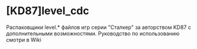 # [KD87]level_cdc
Распаковщики level.* файлов игр серии "Сталкер" за авторством KD87 с дополнительными возможностями.
Руководство по использованию смотри в Wiki
